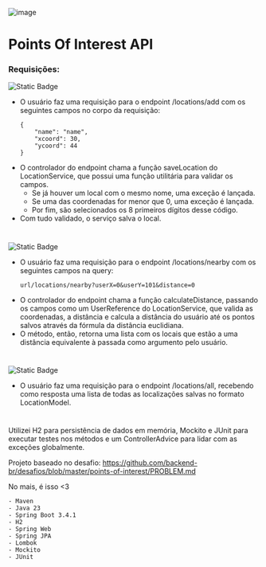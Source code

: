 ![image](https://th.bing.com/th/id/OIP.lwDa90HV9bdav2987iyL6QHaHa?w=200&h=200&rs=1&pid=ImgDetMain)

# Points Of Interest API

### Requisições:
![Static Badge](https://img.shields.io/badge/POST-yellow?style=for-the-badge)
* O usuário faz uma requisição para o endpoint /locations/add com os seguintes campos no corpo da requisição:
    ~~~ 
    {
        "name": "name",
        "xcoord": 30,
        "ycoord": 44
    }
    ~~~
* O controlador do endpoint chama a função saveLocation do LocationService, que possui uma função utilitária para validar os campos.
    * Se já houver um local com o mesmo nome, uma exceção é lançada.
    * Se uma das coordenadas for menor que 0, uma exceção é lançada.
    * Por fim, são selecionados os 8 primeiros dígitos desse código.
* Com tudo validado, o serviço salva o local.
#
![Static Badge](https://img.shields.io/badge/GET-green?style=for-the-badge)
* O usuário faz uma requisição para o endpoint /locations/nearby com os seguintes campos na query:
    ~~~ 
    url/locations/nearby?userX=0&userY=101&distance=0
    ~~~
* O controlador do endpoint chama a função calculateDistance, passando os campos como um UserReference do LocationService, que valida as coordenadas, a distância e calcula a distância do usuário até os pontos salvos através da fórmula da distância euclidiana.
* O método, então, retorna uma lista com os locais que estão a uma distância equivalente à passada como argumento pelo usuário.
#
![Static Badge](https://img.shields.io/badge/GET-green?style=for-the-badge)
* O usuário faz uma requisição para o endpoint /locations/all, recebendo como resposta uma lista de todas as localizações salvas no formato LocationModel.
#
Utilizei H2 para persistência de dados em memória, Mockito e JUnit para executar testes nos métodos e um ControllerAdvice para lidar com as exceções globalmente.

Projeto baseado no desafio: https://github.com/backend-br/desafios/blob/master/points-of-interest/PROBLEM.md

No mais, é isso <3

    - Maven
    - Java 23
    - Spring Boot 3.4.1
    - H2
    - Spring Web
    - Spring JPA
    - Lombok
    - Mockito
    - JUnit
